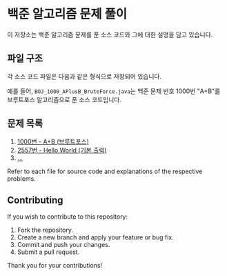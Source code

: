 # 백준 알고리즘 문제 풀이

이 저장소는 백준 알고리즘 문제를 푼 소스 코드와 그에 대한 설명을 담고 있습니다.

## 파일 구조

각 소스 코드 파일은 다음과 같은 형식으로 저장되어 있습니다.

예를 들어, `BOJ_1000_APlusB_BruteForce.java`는 백준 문제 번호 1000번 "A+B"를 브루트포스 알고리즘으로 푼 소스 코드입니다.

## 문제 목록

1. [1000번 - A+B (브루트포스)](BOJ_1000_APlusB_BruteForce.java)
2. [2557번 - Hello World (기본 출력)](BOJ_2557_HelloWorld_Output.java)
3. [...](BOJ_answernumber_algorithm.java)

Refer to each file for source code and explanations of the respective problems.

## Contributing

If you wish to contribute to this repository:

1. Fork the repository.
2. Create a new branch and apply your feature or bug fix.
3. Commit and push your changes.
4. Submit a pull request.

Thank you for your contributions!

